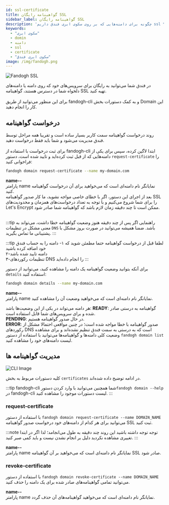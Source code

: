 ```yaml
---
id: ssl-certificate
title: گواهینامه رایگان SSL
sidebar_label: گواهینامه رایگان SSL
description: 'چگونه برای دامنه‌هایی که بر روی سکوی ابری فندق داریم ssl دریافت کنیم؟'
keywords:
  - "سکوی ابری"
  - domin
  - دامنه
  - ssl
  - certificate
  - "سکوی ابری فندق"
image: /img/fandogh.png
---
```


![Fandogh SSL](/img/docs/ssl.svg "Fandogh SSL")

در فندق شما می‌توانید به رایگان برای سرویس‌های خود که روی دامنه یا دامنه‌های دلخواه شما در دسترس هستند، گواهینامه SSL تهیه کنید.<br/><br/>
برای این منظور می‌توانید از طریق fandogh-cli و به کمک دستورات بخش Domain این کار را انجام دهید.

## درخواست گواهینامه

روند درخواست گواهینامه سمت کاربر بسیار ساده است و تقریبا همه مراحل توسط فندق مدیریت می‌شود و شما باید فقط درخواست دهید.<br/><br/>
برای ثبت درخواست با استفاده از fandogh-cli ابتدا لاگین کرده، سپس برای یکی از دامنه‌هایی که از قبل ثبت کرده‌اید و تایید شده‌ است، دستور `request-certificate` را فراخوانی کنید:

```bash
fandogh domain request-certificate --name my-domain.com
```

**name--**<br/>
پارامتر name نمایانگر نام دامنه‌ای است که می‌خواهید برای آن درخواست گواهینامه کنید.
<br/>
بعد از اجرای این دستور، اگر با خطای خاصی مواجه نشوید، ما کار صدور گواهینامه SSL را برای شما شروع می‌کنیم و با توجه به تعداد درخواست‌های همزمان و محدودیت‌های Let's Encrypt  ممکن است تا چند دقیقه زمان لازم باشد که گواهینامه شما صادر شود.<br/><br/>

:::tip راهنمایی
اگر پس از چند دقیقه هنوز وضعیت گواهینامه خطا داشت، می‌تواند به معنی مشکل در تنظیمات `DNS` باشد. ضمنا همیشه می‌توانید در صورت بروز مشکل با پشتیبانی ما تماس بگیرید.
:::

:::tip لطفا قبل از درخواست گواهینامه حتما مطمئن شوید که
۱- دامنه را به حساب فندق خود اضافه کرده باشید<br/>
۲-دامنه تایید شده باشد<br/>
۳-تنظیمات رکوردهای DNS را انجام داده‌اید
:::

برای آنکه بتوانید وضعیت گواهینامه یک دامنه را مشاهده کنید، می‌توانید از دستور `details‍` استفاده کنید:

```bash
fandogh domain details --name my-domain.com
```

**name--**<br/>
پارامتر name نمایانگر نام دامنه‌ای است که می‌خواهید وضعیت آن را مشاهده کنید.

هر دامنه می‌تواند در یکی از این وضعیت‌ها باشد:
**READY**: گواهینامه به درستی صادر شده و برای سرویس‌های شما قابل استفاده است.<br/>
**PENDING**: در حال صدور گواهینامه هستیم.<br/>
**ERROR**: صدور گواهینامه با خطا مواجه شده است؛ در چنین مواقعی احتمالا مشکل از رکورد‌های DNS است که به درستی به سمت فندق تنظیم نشده‌اند و برای مشاهده وضعیت کلی دامنه‌ها و گواهینامه‌ها می‌توانید با استفاده از دستور `fandogh domain list` لیست دامنه‌های خود را مشاهده کنید.

##  مدیریت گواهینامه ها

![ CLI Image](/img/docs/cli_image.svg "CLI Image")

کلیه دستورات مربوط به بخش `certificates` در ادامه توضیح داده شده‌اند.

:::tip fandogh-cli
شما همچنین می‌توانید با وارد کردن دستور`fandogh domain --help` در fandogh-cli لیست دستورات موجود را مشاهده کنید.
:::

###  request-certificate

با استفاده از دستور `fandogh domain request-certificate --name DOMAIN_NAME`  می‌توانید برای هر کدام از دامنه‌های خود درخواست صدور گواهینامه SSL ثبت کنید.

:::note توجه
توجه داشته باشید این روند چند دقیقه به طول می‌انجامد؛ لذا اگر در ابتدا تغییری مشاهده نکردید دلیل بر انجام نشدن نیست و باید کمی صبر کنید.
:::

**name--**<br/>
پارامتر name نمایانگر نام دامنه‌ای است که می‌خواهید بر آن گواهینامه SSL صادر شود.

###  revoke-certificate
با استفاده از دستور `fandogh domain revoke-certificate --name DOMAIN_NAME` می‌توانید تمامی گواهینامه‌های صادر شده برای یک دامنه را حذف کنید.

**name--**<br/>
پارامتر name نمایانگر نام دامنه‌ای است که می‌خواهید گواهینامه‌های آن حذف گردد.
